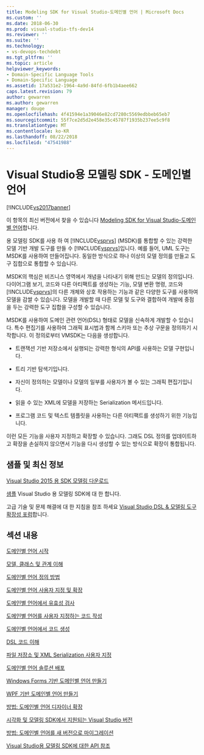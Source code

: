 ```yaml
---
title: Modeling SDK for Visual Studio-도메인별 언어 | Microsoft Docs
ms.custom: ''
ms.date: 2018-06-30
ms.prod: visual-studio-tfs-dev14
ms.reviewer: ''
ms.suite: ''
ms.technology:
- vs-devops-techdebt
ms.tgt_pltfrm: ''
ms.topic: article
helpviewer_keywords:
- Domain-Specific Language Tools
- Domain-Specific Language
ms.assetid: 17a531e2-1964-4a9d-84fd-6fb1b4aee662
caps.latest.revision: 79
author: gewarren
ms.author: gewarren
manager: douge
ms.openlocfilehash: 4f41594e1a39046e82cd7280c5569edbbeb65eb7
ms.sourcegitcommit: 55f7ce2d5d2e458e35c45787f1935b237ee5c9f8
ms.translationtype: MT
ms.contentlocale: ko-KR
ms.lasthandoff: 08/22/2018
ms.locfileid: "47541988"
---
```

# <a name="modeling-sdk-for-visual-studio---domain-specific-languages"></a>Visual Studio용 모델링 SDK - 도메인별 언어
[!INCLUDE[vs2017banner](../includes/vs2017banner.md)]

이 항목의 최신 버전에서 찾을 수 있습니다 [Modeling SDK for Visual Studio-도메인별 언어](https://docs.microsoft.com/visualstudio/modeling/modeling-sdk-for-visual-studio-domain-specific-languages)합니다.  
  
용 모델링 SDK를 사용 하 여 [!INCLUDE[vsprvs](../includes/vsprvs-md.md)] (MSDK)를 통합할 수 있는 강력한 모델 기반 개발 도구를 만들 수 [!INCLUDE[vsprvs](../includes/vsprvs-md.md)]입니다. 예를 들어, UML 도구는 MSDK를 사용하여 만들어집니다. 동일한 방식으로 하나 이상의 모델 정의를 만들고 도구 집합으로 통합할 수 있습니다.  
  
 MSDK의 핵심은 비즈니스 영역에서 개념을 나타내기 위해 만드는 모델의 정의입니다. 다이어그램 보기, 코드와 다른 아티팩트를 생성하는 기능, 모델 변환 명령, 코드와 [!INCLUDE[vsprvs](../includes/vsprvs-md.md)]의 다른 개체와 상호 작용하는 기능과 같은 다양한 도구를 사용하여 모델을 감쌀 수 있습니다. 모델을 개발할 때 다른 모델 및 도구와 결합하여 개발에 중점을 두는 강력한 도구 집합을 구성할 수 있습니다.  
  
 MSDK를 사용하여 도메인 관련 언어(DSL) 형태로 모델을 신속하게 개발할 수 있습니다. 특수 편집기를 사용하여 그래픽 표시법과 함께 스키마 또는 추상 구문을 정의하기 시작합니다. 이 정의로부터 VMSDK는 다음을 생성합니다.  
  
-   트랜잭션 기반 저장소에서 실행되는 강력한 형식의 API를 사용하는 모델 구현입니다.  
  
-   트리 기반 탐색기입니다.  
  
-   자신이 정의하는 모델이나 모델의 일부를 사용자가 볼 수 있는 그래픽 편집기입니다.  
  
-   읽을 수 있는 XML에 모델을 저장하는 Serialization 메서드입니다.  
  
-   프로그램 코드 및 텍스트 템플릿을 사용하는 다른 아티팩트를 생성하기 위한 기능입니다.  
  
 이런 모든 기능을 사용자 지정하고 확장할 수 있습니다. 그래도 DSL 정의를 업데이트하고 확장을 손실하지 않으면서 기능을 다시 생성할 수 있는 방식으로 확장이 통합됩니다.  
  
## <a name="samples-and-the-latest-information"></a>샘플 및 최신 정보  
 [Visual Studio 2015 용 SDK 모델링 다운로드](http://www.microsoft.com/download/details.aspx?id=48148)  
  
 [샘플](http://go.microsoft.com/fwlink/?LinkId=186128) Visual Studio 용 모델링 SDK에 대 한 합니다.  
  
 고급 기술 및 문제 해결에 대 한 지침을 참조 하세요 [Visual Studio DSL & 모델링 도구 확장성 포럼](http://go.microsoft.com/fwlink/?LinkID=186074)합니다.  
  
## <a name="in-this-section"></a>섹션 내용  
 [도메인별 언어 시작](../modeling/getting-started-with-domain-specific-languages.md)  
  
 [모델, 클래스 및 관계 이해](../modeling/understanding-models-classes-and-relationships.md)  
  
 [도메인별 언어 정의 방법](../modeling/how-to-define-a-domain-specific-language.md)  
  
 [도메인별 언어 사용자 지정 및 확장](../modeling/customizing-and-extending-a-domain-specific-language.md)  
  
 [도메인별 언어에서 유효성 검사](../modeling/validation-in-a-domain-specific-language.md)  
  
 [도메인별 언어를 사용자 지정하는 코드 작성](../modeling/writing-code-to-customise-a-domain-specific-language.md)  
  
 [도메인별 언어에서 코드 생성](../modeling/generating-code-from-a-domain-specific-language.md)  
  
 [DSL 코드 이해](../modeling/understanding-the-dsl-code.md)  
  
 [파일 저장소 및 XML Serialization 사용자 지정](../modeling/customizing-file-storage-and-xml-serialization.md)  
  
 [도메인별 언어 솔루션 배포](../modeling/deploying-domain-specific-language-solutions.md)  
  
 [Windows Forms 기반 도메인별 언어 만들기](../modeling/creating-a-windows-forms-based-domain-specific-language.md)  
  
 [WPF 기반 도메인별 언어 만들기](../modeling/creating-a-wpf-based-domain-specific-language.md)  
  
 [방법: 도메인별 언어 디자이너 확장](../modeling/how-to-extend-the-domain-specific-language-designer.md)  
  
 [시각화 및 모델링 SDK에서 지원되는 Visual Studio 버전](../modeling/supported-visual-studio-editions-for-visualization-amp-modeling-sdk.md)  
  
 [방법: 도메인별 언어를 새 버전으로 마이그레이션](../modeling/how-to-migrate-a-domain-specific-language-to-a-new-version.md)  
  
 [Visual Studio용 모델링 SDK에 대한 API 참조](../modeling/api-reference-for-modeling-sdk-for-visual-studio.md)



